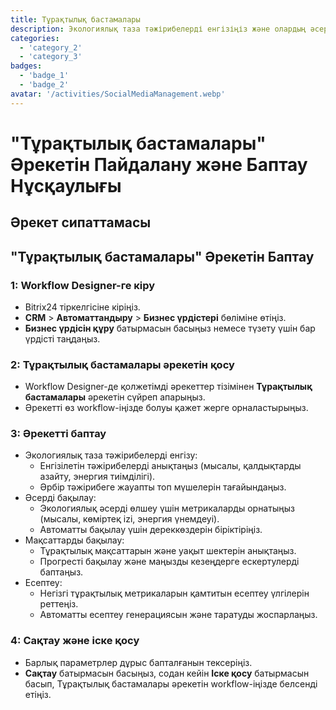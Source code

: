```yaml
---
title: Тұрақтылық бастамалары
description: Экологиялық таза тәжірибелерді енгізіңіз және олардың әсерін бақылаңыз.
categories: 
  - 'category_2'
  - 'category_3'
badges: 
  - 'badge_1'
  - 'badge_2'
avatar: '/activities/SocialMediaManagement.webp'
---
```


# "Тұрақтылық бастамалары" Әрекетін Пайдалану және Баптау Нұсқаулығы

## Әрекет сипаттамасы

## **"Тұрақтылық бастамалары" Әрекетін Баптау**

### 1: Workflow Designer-ге кіру
- Bitrix24 тіркелгісіне кіріңіз.
- **CRM** > **Автоматтандыру** > **Бизнес үрдістері** бөліміне өтіңіз.
- **Бизнес үрдісін құру** батырмасын басыңыз немесе түзету үшін бар үрдісті таңдаңыз.

### 2: Тұрақтылық бастамалары әрекетін қосу
- Workflow Designer-де қолжетімді әрекеттер тізімінен **Тұрақтылық бастамалары** әрекетін сүйреп апарыңыз.
- Әрекетті өз workflow-іңізде болуы қажет жерге орналастырыңыз.

### 3: Әрекетті баптау
- Экологиялық таза тәжірибелерді енгізу:
  - Енгізілетін тәжірибелерді анықтаңыз (мысалы, қалдықтарды азайту, энергия тиімділігі).
  - Әрбір тәжірибеге жауапты топ мүшелерін тағайындаңыз.
- Әсерді бақылау:
  - Экологиялық әсерді өлшеу үшін метрикаларды орнатыңыз (мысалы, көміртеқ izi, энергия үнемдеуі).
  - Автоматты бақылау үшін дереккөздерін біріктіріңіз.
- Мақсаттарды бақылау:
  - Тұрақтылық мақсаттарын және уақыт шектерін анықтаңыз.
  - Прогресті бақылау және маңызды кезеңдерге ескертулерді баптаңыз.
- Есептеу:
  - Негізгі тұрақтылық метрикаларын қамтитын есептеу үлгілерін реттеңіз.
  - Автоматты есептеу генерациясын және таратуды жоспарлаңыз.

### 4: Сақтау және іске қосу
- Барлық параметрлер дұрыс бапталғанын тексеріңіз.
- **Сақтау** батырмасын басыңыз, содан кейін **Іске қосу** батырмасын басып, Тұрақтылық бастамалары әрекетін workflow-іңізде белсенді етіңіз.